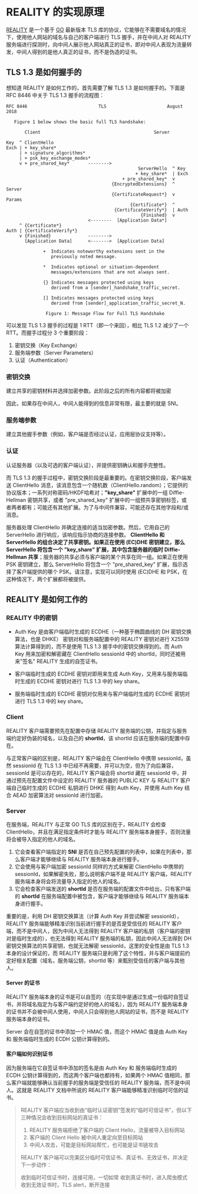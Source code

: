 # REALITY 的实现原理

[REALITY](https://github.com/XTLS/REALITY) 是一个基于 [GO](https://github.com/golang/go/commits/master/src/crypto/tls) 最新版本 TLS 库的协议，它能够在不需要域名的情况下，使用他人网站的域名与自己的客户端进行 TLS 握手，并在中间人对 REALITY 服务端进行探测时，向中间人展示他人网站真正的证书，即对中间人表现为流量转发，中间人得到的是他人真正的证书，而不是伪造的证书。

## TLS 1.3 是如何握手的

想知道 REALITY 是如何工作的，首先需要了解 TLS 1.3 是如何握手的。下面是 RFC 8446 中关于 TLS 1.3 握手的流程图：

```text
RFC 8446                           TLS                       August 2018

   Figure 1 below shows the basic full TLS handshake:

       Client                                           Server

Key  ^ ClientHello
Exch | + key_share*
     | + signature_algorithms*
     | + psk_key_exchange_modes*
     v + pre_shared_key*       -------->
                                                  ServerHello  ^ Key
                                                 + key_share*  | Exch
                                            + pre_shared_key*  v
                                        {EncryptedExtensions}  ^  Server
                                        {CertificateRequest*}  v  Params
                                               {Certificate*}  ^
                                         {CertificateVerify*}  | Auth
                                                   {Finished}  v
                               <--------  [Application Data*]
     ^ {Certificate*}
Auth | {CertificateVerify*}
     v {Finished}              -------->
       [Application Data]      <------->  [Application Data]

              +  Indicates noteworthy extensions sent in the
                 previously noted message.

              *  Indicates optional or situation-dependent
                 messages/extensions that are not always sent.

              {} Indicates messages protected using keys
                 derived from a [sender]_handshake_traffic_secret.

              [] Indicates messages protected using keys
                 derived from [sender]_application_traffic_secret_N.

               Figure 1: Message Flow for Full TLS Handshake
```

可以发现 TLS 1.3 握手的过程是 1 RTT（即一个来回），相比 TLS 1.2 减少了一个 RTT。而握手过程分 3 个重要阶段：

1. 密钥交换（Key Exchange）
2. 服务端参数（Server Parameters）
3. 认证（Authentication）

### 密钥交换

建立共享的密钥材料并选择加密参数。此阶段之后的所有内容都将被加密

因此，如果存在中间人，中间人能得到的信息非常有限，最主要的就是 SNI。

### 服务端参数

建立其他握手参数（例如，客户端是否经过认证，应用层协议支持等）。

### 认证

认证服务器（以及可选的客户端认证），并提供密钥确认和握手完整性。

而 TLS 1.3 的握手过程中，密钥交换阶段是最重要的。在密钥交换阶段，客户端发送 ClientHello 消息，该消息包含一个随机数（ClientHello.random）；它提供的协议版本；一系列对称密码/HKDF哈希对；**"key_share"** 扩展中的一组 Diffie-Hellman 密钥共享，或者 "pre_shared_key" 扩展中的一组预共享密钥标签，或者两者都有；可能还有其他扩展。为了与中间件兼容，可能还存在其他字段和/或消息。

服务器处理 ClientHello 并确定连接的适当加密参数。然后，它用自己的 ServerHello 进行响应，该响应指示协商的连接参数。 **ClientHello 和 ServerHello 的组合决定了共享密钥。如果正在使用 (EC)DHE 密钥建立，那么 ServerHello 将包含一个 "key_share" 扩展，其中包含服务器的临时 Diffie-Hellman 共享**；服务器的共享必须与客户端的某个共享在同一组。如果正在使用 PSK 密钥建立，那么 ServerHello 将包含一个 "pre_shared_key" 扩展，指示选择了客户端提供的哪个 PSK。请注意，实现可以同时使用 (EC)DHE 和 PSK，在这种情况下，两个扩展都将被提供。

## REALITY 是如何工作的

### REALITY 中的密钥

- Auth Key 是由客户端临时生成的 ECDHE（一种基于椭圆曲线的 DH 密钥交换算法，也是 DHKE） 密钥对和服务端配置中的 REALITY 密钥对进行 X25519 算法计算得到的，而不是使用 TLS 1.3 握手中的密钥交换得到的。而 Auth Key 用来加密和解密藏在 ClientHello sessionId 中的 shortId，同时还被用来"签名" REALITY 生成的自签证书。

- 客户端临时生成的 ECDHE 密钥对即用来生成 Auth Key，又用来与服务端临时生成的 ECDHE 密钥对进行 TLS 1.3 中的 key share。

- 服务端临时生成的 ECDHE 密钥对仅用来与客户端临时生成的 ECDHE 密钥对进行 TLS 1.3 中的 key share。

### Client

REALITY 客户端需要预先在配置中存储 REALITY 服务端的公钥，并指定与服务端约定好伪装的域名，以及自己的 **shortId**，该 shortId 应该在服务端的配置中存在。

与正常客户端的区别是，REALITY 客户端会在 ClientHello 中携带 sessionId，虽然 sessionId 在 TLS 1.3 中已经不再需要，并可以为空，但为了向后兼容，sessionId 是可以存在的，REALITY 客户端会将 shortId 藏在 sessionId 中，并通过预先在配置文件中设定的 REALITY 服务器的 PUBLIC KEY 与 REALITY 客户端自己临时生成的 ECDHE 私钥进行 DHKE 得到 Auth Key，并使用 Auth Key 结合 AEAD 加密算法对 sessionId 进行加密。

### Server

在服务端，REALITY 与正常 GO TLS 库的区别在于，REALITY 会检查 ClientHello，并且在满足指定条件时才能与 REALITY 服务端本身握手，否则流量将会被导入指定的他人的域名。

1. 它会查看客户端指定的 **SNI** 是否在自己预先配置的列表中，如果在列表中，那么客户端才能够继续与 REALITY 服务端本身进行握手。
2. 它会使用与客户端加密 sessionId 同样的方式来解密 ClientHello 中携带的 sessionId，如果解密失败，那么说明客户端不是 REALITY 客户端，REALITY 服务端本身将会将流量导入指定的他人的域名。
3. 它会检查客户端发送的 **shortId** 是否在服务端的配置文件中给出，只有客户端的 **shortId** 在服务端配置中被包含，客户端才能够继续与 REALITY 服务端本身进行握手。

重要的是，利用 DH 密钥交换算法（计算 Auth Key 并尝试解密 sessionId），REALITY 服务端能够精准识别当前进行握手的是否是受信任的 REALITY 客户端，而不是中间人，因为中间人无法得到 REALITY 客户端的私钥（客户端的密钥对是临时生成的），也无法得到 REALITY 服务端的私钥，因此中间人无法得到 DH 密钥交换算法的共享密钥，也就无法解密 sessionId，这里的安全性是由 TLS 1.3 本身的设计保证的，而 REALITY 服务端只是利用了这个特性，并与客户端提前约定好相关配置（域名，服务端公钥，shortId 等）来甄别受信任的客户端与其他人。

#### Server 的证书

REALITY 服务端本身的证书是可以自签的（在实现中是通过生成一份临时自签证书，并将域名指定为与客户端约定好的他人的域名），因为 REALITY 服务端本身的证书并不会被中间人使用，中间人只会得到他人网站的证书，而不是 REALITY 服务端本身的证书。

Server 会在自签的证书中添加一个 HMAC 值，而这个 HMAC 值是由 Auth Key 和 服务端临时生成的 ECDH 公钥计算得到的。

#### 客户端如何识别证书

因为服务端在它自签证书中添加的签名是由 Auth Key 和 服务端临时生成的 ECDH 公钥计算得到的，而这两个客户端也都持有，如果两个 HMAC 值相同，那么客户端就能够确认当前握手的服务端是受信任的 REALITY 服务端，而不是中间人。这就是 REALITY 文档中所说的 REALITY 客户端能够精准识别临时可信的证书。

> REALITY 客户端应当收到由“临时认证密钥”签发的“临时可信证书”，但以下三种情况会收到目标网站的真证书：
>
> 1. REALITY 服务端拒绝了客户端的 Client Hello，流量被导入目标网站
> 2. 客户端的 Client Hello 被中间人重定向至目标网站
> 3. 中间人攻击，可能是目标网站帮忙，也可能是证书链攻击
>
> REALITY 客户端可以完美区分临时可信证书、真证书、无效证书，并决定下一步动作：
>
> 收到临时可信证书时，连接可用，一切如常
> 收到真证书时，进入爬虫模式
> 收到无效证书时，TLS alert，断开连接
